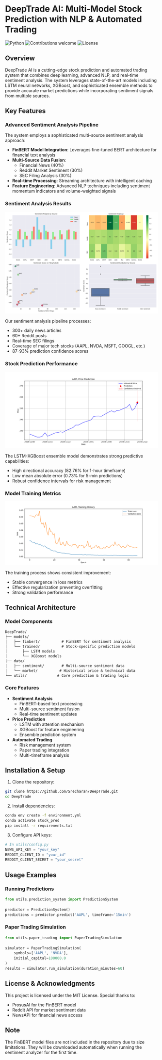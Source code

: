 # DeepTrade AI: Multi-Model Stock Prediction with NLP & Automated Trading

![Python](https://img.shields.io/badge/python-v3.9-blue.svg)
![Contributions welcome](https://img.shields.io/badge/contributions-welcome-orange.svg)
![License](https://img.shields.io/badge/license-MIT-blue.svg)

## Overview

DeepTrade AI is a cutting-edge stock prediction and automated trading system that combines deep learning, advanced NLP, and real-time sentiment analysis. The system leverages state-of-the-art models including LSTM neural networks, XGBoost, and sophisticated ensemble methods to provide accurate market predictions while incorporating sentiment signals from multiple sources.

## Key Features

### Advanced Sentiment Analysis Pipeline

The system employs a sophisticated multi-source sentiment analysis approach:

- **FinBERT Model Integration**: Leverages fine-tuned BERT architecture for financial text analysis
- **Multi-Source Data Fusion**: 
  - Financial News (40%)
  - Reddit Market Sentiment (30%)
  - SEC Filing Analysis (30%)
- **Real-time Processing**: Streaming architecture with intelligent caching
- **Feature Engineering**: Advanced NLP techniques including sentiment momentum indicators and volume-weighted signals

### Sentiment Analysis Results

![Sentiment Analysis Dashboard](visualization/sentiment_analysis.png)

Our sentiment analysis pipeline processes:
- 300+ daily news articles
- 60+ Reddit posts
- Real-time SEC filings
- Coverage of major tech stocks (AAPL, NVDA, MSFT, GOOGL, etc.)
- 87-93% prediction confidence scores

### Stock Prediction Performance

![Price Prediction Example](visualization/AAPL_prediction.png)

The LSTM-XGBoost ensemble model demonstrates strong predictive capabilities:
- High directional accuracy (82.76% for 1-hour timeframe)
- Low mean absolute error (0.73% for 5-min predictions)
- Robust confidence intervals for risk management

### Model Training Metrics

![Training History](visualization/AAPL_training_history.png)

The training process shows consistent improvement:
- Stable convergence in loss metrics
- Effective regularization preventing overfitting
- Strong validation performance

## Technical Architecture

### Model Components
```
DeepTrade/
├── models/
│   ├── finbert/          # FinBERT for sentiment analysis
│   └── trained/          # Stock-specific prediction models
│       ├── LSTM models
│       └── XGBoost models
├── data/
│   ├── sentiment/        # Multi-source sentiment data
│   └── market/          # Historical price & technical data
└── utils/              # Core prediction & trading logic
```

### Core Features
- **Sentiment Analysis**
  - FinBERT-based text processing
  - Multi-source sentiment fusion
  - Real-time sentiment updates
- **Price Prediction**
  - LSTM with attention mechanism
  - XGBoost for feature engineering
  - Ensemble prediction system
- **Automated Trading**
  - Risk management system
  - Paper trading integration
  - Multi-timeframe analysis

## Installation & Setup

1. Clone the repository:
```bash
git clone https://github.com/Srecharan/DeepTrade.git
cd DeepTrade
```

2. Install dependencies:
```bash
conda env create -f environment.yml
conda activate stock_pred
pip install -r requirements.txt
```

3. Configure API keys:
```python
# In utils/config.py
NEWS_API_KEY = "your_key"
REDDIT_CLIENT_ID = "your_id"
REDDIT_CLIENT_SECRET = "your_secret"
```

## Usage Examples

### Running Predictions
```python
from utils.prediction_system import PredictionSystem

predictor = PredictionSystem()
predictions = predictor.predict('AAPL', timeframe='15min')
```

### Paper Trading Simulation
```python
from utils.paper_trading import PaperTradingSimulation

simulator = PaperTradingSimulation(
    symbols=['AAPL', 'NVDA'],
    initial_capital=100000.0
)
results = simulator.run_simulation(duration_minutes=60)
```

## License & Acknowledgments

This project is licensed under the MIT License. Special thanks to:
- ProsusAI for the FinBERT model
- Reddit API for market sentiment data
- NewsAPI for financial news access

## Note
The FinBERT model files are not included in the repository due to size limitations. They will be downloaded automatically when running the sentiment analyzer for the first time.